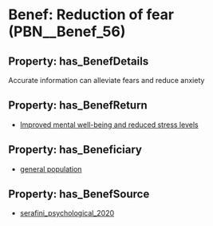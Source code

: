 # Benef: __Reduction of fear__ (PBN__Benef_56)

## Property: has_BenefDetails

Accurate information can alleviate fears and reduce anxiety

## Property: has_BenefReturn

* [Improved mental well-being and reduced stress levels](../BenefReturn/PBN__BenefReturn_54)

## Property: has_Beneficiary

* [general population](../Stakeholder/PBN__Stakeholder_9)

## Property: has_BenefSource

* [serafini_psychological_2020](../Article/PBN__Article_12)

